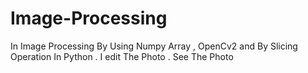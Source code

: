 # Image-Processing
In Image Processing By Using Numpy Array , OpenCv2 and By Slicing Operation In Python . I edit The Photo . See The Photo
